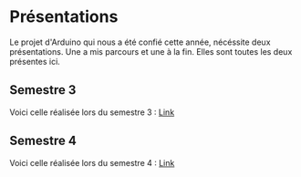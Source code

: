 # Présentations
Le projet d'Arduino qui nous a été confié cette année, nécéssite deux présentations. Une a mis parcours
et une à la fin. Elles sont toutes les deux présentes ici.

## Semestre 3
Voici celle réalisée lors du semestre 3 : [Link](S3)

## Semestre 4
Voici celle réalisée lors du semestre 4 : [Link](S4)